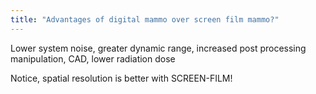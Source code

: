 ```yaml
---
title: "Advantages of digital mammo over screen film mammo?"
---
```

Lower system noise, greater dynamic range, increased post processing manipulation, CAD, lower radiation dose

Notice, spatial resolution is better with SCREEN-FILM!

